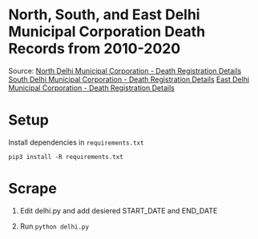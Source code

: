 # North, South, and East Delhi Municipal Corporation Death Records from 2010-2020

Source: [North Delhi Municipal Corporation - Death Registration Details](https://111.93.47.72/csbndmc/rbd/onlinedeathcertificates.php)
        [South Delhi Municipal Corporation - Death Registration Details](https://111.93.47.72/csbsdmc/rbd/onlinedeathcertificates.php)
        [East Delhi Municipal Corporation - Death Registration Details](https://111.93.47.72/csbedmc/rbd/onlinedeathcertificates.php)




# Setup
Install dependencies in `requirements.txt`

```pip3 install -R requirements.txt```

# Scrape

1. Edit delhi.py and add desiered START_DATE and END_DATE

2. Run 
```python delhi.py```